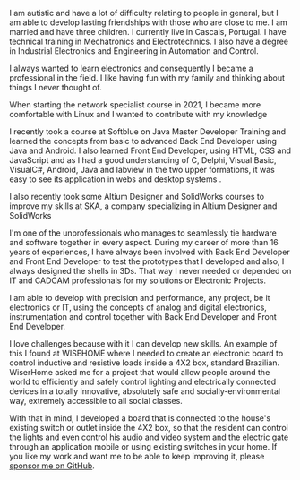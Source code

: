 I am autistic and have a lot of difficulty relating to people in general, but I am able to develop lasting friendships with those who are close to me. I am married and have three children. I currently live in Cascais, Portugal. I have technical training in Mechatronics and Electrotechnics. I also have a degree in Industrial Electronics and Engineering in Automation and Control.

I always wanted to learn electronics and consequently I became a professional in the field. I like having fun with my family and thinking about things I never thought of.

When starting the network specialist course in 2021, I became more comfortable with Linux and I wanted to contribute with my knowledge

I recently took a course at Softblue on Java Master Developer Training and learned the concepts from basic to advanced Back End Developer using Java and Android. I also learned Front End Developer, using HTML, CSS and JavaScript and as I had a good understanding of C, Delphi, Visual Basic, VisualC#, Android, Java and labview in the two upper formations, it was easy to see its application in webs and desktop systems .

I also recently took some Altium Designer and SolidWorks courses to improve my skills at SKA, a company specializing in Altium Designer and SolidWorks

I'm one of the unprofessionals who manages to seamlessly tie hardware and software together in every aspect. During my career of more than 16 years of experiences, I have always been involved with Back End Developer and Front End Developer to test the prototypes that I developed and also, I always designed the shells in 3Ds. That way I never needed or depended on IT and CADCAM professionals for my solutions or Electronic Projects.

I am able to develop with precision and performance, any project, be it electronics or IT, using the concepts of analog and digital electronics, instrumentation and control together with Back End Developer and Front End Developer.

I love challenges because with it I can develop new skills. An example of this I found at WISEHOME where I needed to create an electronic board to control inductive and resistive loads inside a 4X2 box, standard Brazilian. WiserHome asked me for a project that would allow people around the world to efficiently and safely control lighting and electrically connected devices in a totally innovative, absolutely safe and socially-environmental way, extremely accessible to all social classes.

With that in mind, I developed a board that is connected to the house's existing switch or outlet inside the 4X2 box, so that the resident can control the lights and even control his audio and video system and the electric gate through an application mobile or using existing switches in your home.
If you like my work and want me to be able to keep improving it, please  [sponsor me on GitHub](https://github.com/sponsors/MercesJose/).
